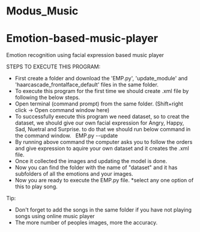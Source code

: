 # Modus_Music 
# Emotion-based-music-player 
Emotion recognition using facial expression based music player


STEPS TO EXECUTE THIS PROGRAM:

* First create a folder and download the 'EMP.py', 'update_module' and 'haarcascade_frontalface_default' files in the same folder.
* To execute this program for the first time we should create .xml file by following the below steps.
* Open terminal (command prompt) from the same folder. (Shift+right click -> Open command window here)
* To successfully execute this program we need dataset, so to creat the dataset, we should give our own facial expression for Angry,      Happy, Sad, Nuetral and Surprise. to do that we should run below command in the command window.
   EMP.py --update
* By running above command the computer asks you to follow the orders and give expression to aquire your own dataset and it creates the .xml file.
* Once it collected the images and updating the model is done.
* Now you can find the folder with the name of "dataset" and it has subfolders of all the emotions and your images.
* Now you are ready to execute the EMP.py file.
*select any one option of this to play song.

Tip:
* Don't forget to add the songs in the same folder if you have not playing songs using online music player
* The more number of peoples images, more the accuracy.
